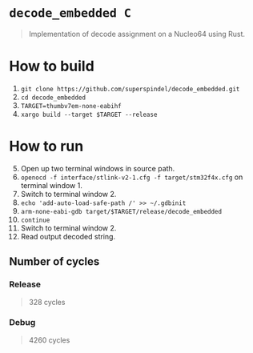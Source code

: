 # `decode_embedded C`

> Implementation of decode assignment on a Nucleo64 using Rust.

# How to build

1. `git clone https://github.com/superspindel/decode_embedded.git`
2. `cd decode_embedded`
3. `TARGET=thumbv7em-none-eabihf`
4. `xargo build --target $TARGET --release`

# How to run
5. Open up two terminal windows in source path.
6. `openocd -f interface/stlink-v2-1.cfg -f target/stm32f4x.cfg` on terminal window 1.
7. Switch to terminal window 2.
7. `echo 'add-auto-load-safe-path /' >> ~/.gdbinit`
8. `arm-none-eabi-gdb target/$TARGET/release/decode_embedded`
9. `continue`
10. Switch to terminal window 2.
11. Read output decoded string.


## Number of cycles
### Release
> 328 cycles
### Debug
> 4260 cycles
